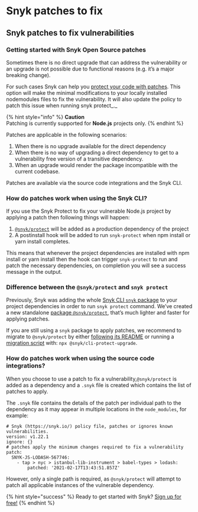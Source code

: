 # Snyk patches to fix

## **Snyk patches to fix vulnerabilities**

### **Getting started with Snyk Open Source patches**

Sometimes there is no direct upgrade that can address the vulnerability or an upgrade is not possible due to functional reasons \(e.g. it’s a major breaking change\).

For such cases Snyk can help you [protect your code with patches](snyk-cli/secure-your-projects-in-the-long-term/protect-your-code-with-patches/). This option will make the minimal modifications to your locally installed nodemodules files to fix the vulnerability. It will also update the policy to patch this issue when running snyk protect_._

{% hint style="info" %}
**Caution**  
Patching is currently supported for **Node.js** projects only.
{% endhint %}

Patches are applicable in the following scenarios:

1. When there is no upgrade available for the direct dependency
2. When there is no way of upgrading a direct dependency to get to a vulnerability free version of a transitive dependency.
3. When an upgrade would render the package incompatible with the current codebase.

Patches are available via the source code integrations and the Snyk CLI.

### **How do patches work when using the Snyk CLI?**

If you use the Snyk Protect to fix your vulnerable Node.js project by applying a patch then following things will happen:

1. [`@snyk/protect`](https://www.npmjs.com/package/@snyk/protect/) will be added as a production dependency of the project
2. A postinstall hook will be added to run `snyk-protect` when npm install or yarn install completes.

This means that whenever the project dependencies are installed with npm install or yarn install then the hook can trigger `snyk-protect` to run and patch the necessary dependencies, on completion you will see a success message in the output.

### **Difference between the `@snyk/protect` and `snyk protect`**

Previously, Snyk was adding the whole [Snyk CLI `snyk` package](https://www.npmjs.com/package/snyk/) to your project dependencies in order to run `snyk protect` command. We’ve created a new standalone [package `@snyk/protect`](https://github.com/snyk/snyk/tree/master/packages/snyk-protect#snykprotect), that’s much lighter and faster for applying patches.

If you are still using a `snyk` package to apply patches, we recommend to migrate to `@snyk/protect` by either [following its README](https://github.com/snyk/snyk/tree/master/packages/snyk-protect#snykprotect/) or running a [migration script](https://www.npmjs.com/package/@snyk/cli-protect-upgrade/) with: `npx @snyk/cli-protect-upgrade`.

### **How do patches work when using the source code integrations?**

When you choose to use a patch to fix a vulnerability,`@snyk/protect` is added as a dependency and a `.snyk` file is created which contains the list of patches to apply.

The `.snyk` file contains the details of the patch per individual path to the dependency as it may appear in multiple locations in the `node_modules`, for example:

```text
# Snyk (https://snyk.io/) policy file, patches or ignores known vulnerabilities.
version: v1.22.1
ignore: {}
# patches apply the minimum changes required to fix a vulnerability
patch:
  SNYK-JS-LODASH-567746:
    - tap > nyc > istanbul-lib-instrument > babel-types > lodash:
        patched: '2021-02-17T13:43:51.857Z'
```

However, only a single path is required, as `@snyk/protect` will attempt to patch all applicable instances of the vulnerable dependency.

{% hint style="success" %}
Ready to get started with Snyk? [Sign up for free!](https://snyk.io/login?cta=sign-up&loc=footer&page=support_docs_page)
{% endhint %}

